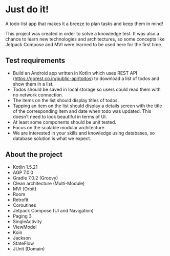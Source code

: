 #  Just do it!
A todo-list app that makes it a breeze to plan tasks and keep them in mind!

This project was created in order to solve a knowledge test. 
It was also a chance to learn new technologies and architectures, so some concepts like Jetpack Compose and MVI were learned to be used here for the first time.


## Test requirements
- Build an Android app written in Kotlin which uses REST API (https://gorest.co.in/public-api/todos) to download a list of todos and show them in a list.  
- Todos should be saved in local storage so users could read them with no network connection. 
- The items on the list should display titles of todos. 
- Tapping an item on the list should display a details screen with the title of the corresponding item and date when todo was updated. This doesn’t need to look beautiful in terms of UI.
- At least some components should be unit tested. 
- Focus on the scalable modular architecture.  
- We are interested in your skills and knowledge using databases, so database solution is what we expect.

## About the project
- Kotlin 1.5.21
- AGP 7.0.0
- Gradle 7.0.2 (Groovy)
- Clean architecture (Multi-Module)
- MVI (Orbit)
- Room
- Retrofit
- Coroutines
- Jetpack Compose (UI and Navigation)
- Paging 3
- SingleActivity
- ViewModel
- Koin
- Jackson
- StateFlow
- JUnit (Domain)
